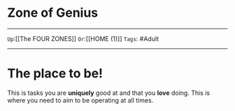 # Zone of Genius

---

`Up`:[[The FOUR ZONES]] `Or`:[[HOME (1)]] `Tags`: #Adult

---

# The place to be!

This is tasks you are **uniquely** good at and that you **love** doing. This is where you need to aim to be operating at all times.